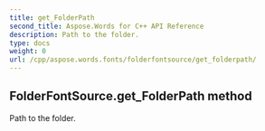 ```yaml
---
title: get_FolderPath
second_title: Aspose.Words for C++ API Reference
description: Path to the folder. 
type: docs
weight: 0
url: /cpp/aspose.words.fonts/folderfontsource/get_folderpath/
---
```

## FolderFontSource.get_FolderPath method


Path to the folder.


